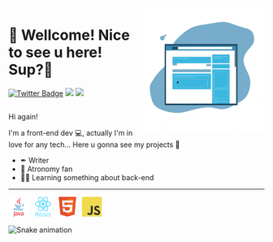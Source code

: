 <img src = "banner-app.gif" width = "250px" align  = "right"/>

#  💜 Wellcome! Nice to see u here! Sup?🌚 

<div id="badges">
  <a href = "https://twitter.com/theusagiya"><img src="https://img.shields.io/badge/Twitter-blue?style=for-the-badge&logo=twitter&logoColor=white" alt="Twitter Badge"/></a>
  <a href = "mailto:usagib.dev@gmail.com"><img src="https://img.shields.io/badge/-Gmail-%23333?style=for-the-badge&logo=gmail&logoColor=white" target="_blank"></a>
   <a href="https://discord.gg/" target="_blank"><img src="https://img.shields.io/badge/Discord-7289DA?style=for-the-badge&logo=discord&logoColor=white" target="_blank"></a>
</div>

##

Hi again! 

I'm a front-end dev 💻, actually I'm in love for any tech... Here u gonna see my projects 💾 

- ✒ Writer 
- 🔭 Atronomy fan
- 👩‍💻 Learning something about back-end

---

<div> 
  
<div id="badges">
  
<div>
  <img src="https://github.com/devicons/devicon/blob/master/icons/java/java-original-wordmark.svg" title="Java" alt="Java" width="40" height="40"/>&nbsp;
  <img src="https://github.com/devicons/devicon/blob/master/icons/react/react-original-wordmark.svg" title="React" alt="React" width="40" height="40"/>&nbsp;
  <img src="https://github.com/devicons/devicon/blob/master/icons/html5/html5-original.svg" title="HTML5" alt="HTML" width="40" height="40"/>&nbsp;
  <img src="https://github.com/devicons/devicon/blob/master/icons/javascript/javascript-original.svg" title="JavaScript" alt="JavaScript" width="40" height="40"/>&nbsp;
</div>

  ![Snake animation](https://github.com/theusagiya/theusagiya/blob/output/github-contribution-grid-snake.svg)
 
</div>
